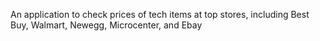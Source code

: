 An application to check prices of tech items at top stores, including Best Buy, Walmart, Newegg, Microcenter, and Ebay
